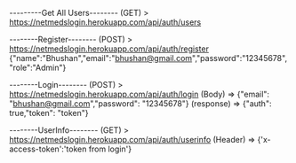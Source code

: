 ---------Get All Users--------
(GET) > https://netmedslogin.herokuapp.com/api/auth/users


--------Register--------
(POST) > https://netmedslogin.herokuapp.com/api/auth/register
        {"name":"Bhushan","email":"bhushan@gmail.com","password":"12345678","role":"Admin"}

--------Login--------
(POST) > https://netmedslogin.herokuapp.com/api/auth/login
(Body) => {"email": "bhushan@gmail.com","password": "12345678"}
(response) => {"auth": true,"token": "token"}


--------UserInfo--------
(GET) > https://netmedslogin.herokuapp.com/api/auth/userinfo
(Header) => {'x-access-token':'token from login'}